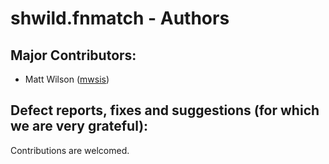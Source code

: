 # shwild.fnmatch - Authors

## Major Contributors:

* Matt Wilson ([mwsis](https://github.com/mwsis))


## Defect reports, fixes and suggestions (for which we are very grateful):



Contributions are welcomed.


<!-- ########################### end of file ########################### -->

